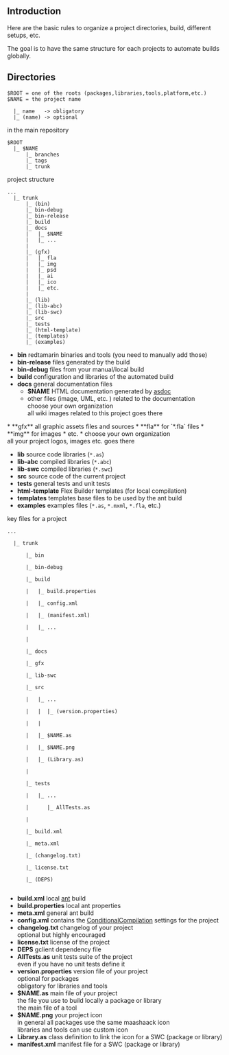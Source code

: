 ## Introduction ##

Here are the basic rules to organize a project  directories, build, different setups, etc.

The goal is to have the same structure for each projects to automate builds globally.

## Directories ##

```
$ROOT = one of the roots (packages,libraries,tools,platform,etc.)
$NAME = the project name

  |_ name   -> obligatory
  |_ (name) -> optional

```

in the main repository
```
$ROOT
  |_ $NAME
      |_ branches
      |_ tags
      |_ trunk
```

project structure
```
...
  |_ trunk
      |_ (bin)
      |_ bin-debug
      |_ bin-release
      |_ build
      |_ docs
      |   |_ $NAME
      |   |_ ...
      |     
      |_ (gfx)
      |   |_ fla
      |   |_ img
      |   |_ psd
      |   |_ ai
      |   |_ ico
      |   |_ etc.
      |
      |_ (lib)
      |_ (lib-abc)
      |_ (lib-swc)
      |_ src
      |_ tests
      |_ (html-template)
      |_ (templates)
      |_ (examples)

```

  * **bin** redtamarin binaries and tools (you need to manually add those)
  * **bin-release** files generated by the build
  * **bin-debug** files from your manual/local build
  * **build** configuration and libraries of the automated build
  * **docs** general documentation files
    * **$NAME** HTML documentation generated by [asdoc](asdoc.md)
    * other files (image, UML, etc. ) related to the documentation<br>choose your own organization<br>all wiki images related to this project goes there<br>
</li></ul>  * **gfx** all graphic assets files and sources
    * **fla** for `*.fla` files
    * **img** for images
    * etc.
    * choose your own organization<br>all your project logos, images etc. goes there<br>
</li></ul><ul><li><b>lib</b> source code libraries (<code>*.as</code>)<br>
</li><li><b>lib-abc</b> compiled libraries (<code>*.abc</code>)<br>
</li><li><b>lib-swc</b> compiled libraries (<code>*.swc</code>)<br>
</li><li><b>src</b> source code of the current project<br>
</li><li><b>tests</b> general tests and unit tests<br>
</li><li><b>html-template</b> Flex Builder templates (for local compilation)<br>
</li><li><b>templates</b> templates base files to be used by the ant build<br>
</li><li><b>examples</b> examples files (<code>*.as</code>, <code>*.mxml</code>, <code>*.fla</code>, etc.)</li></ul>

key files for a project<br>
<pre><code>...<br>
  |_ trunk<br>
      |_ bin<br>
      |_ bin-debug<br>
      |_ build<br>
      |   |_ build.properties<br>
      |   |_ config.xml<br>
      |   |_ (manifest.xml)<br>
      |   |_ ...<br>
      |<br>
      |_ docs<br>
      |_ gfx<br>
      |_ lib-swc<br>
      |_ src<br>
      |   |_ ...<br>
      |   |  |_ (version.properties)<br>
      |   |<br>
      |   |_ $NAME.as<br>
      |   |_ $NAME.png<br>
      |   |_ (Library.as)<br>
      |<br>
      |_ tests<br>
      |   |_ ...<br>
      |      |_ AllTests.as<br>
      |<br>
      |_ build.xml<br>
      |_ meta.xml<br>
      |_ (changelog.txt)<br>
      |_ license.txt<br>
      |_ (DEPS)<br>
</code></pre>

<ul><li><b>build.xml</b> local <a href='ant.md'>ant</a> build<br>
</li><li><b>build.properties</b> local ant properties<br>
</li><li><b>meta.xml</b> general ant build<br>
</li><li><b>config.xml</b> contains the <a href='ConditionalCompilation.md'>ConditionalCompilation</a> settings for the project<br>
</li><li><b>changelog.txt</b> changelog of your project<br>optional but highly encouraged<br>
</li><li><b>license.txt</b> license of the project<br>
</li><li><b>DEPS</b> gclient dependency file<br>
</li><li><b>AllTests.as</b> unit tests suite of the project<br>even if you have no unit tests define it<br>
</li><li><b>version.properties</b> version file of your project<br>optional for packages<br>obligatory for libraries and tools<br>
</li><li><b>$NAME.as</b> main file of your project<br>the file you use to build locally a package or library<br>the main file of a tool<br>
</li><li><b>$NAME.png</b> your project icon<br>in general all packages use the same maashaack icon<br>libraries and tools can use custom icon<br>
</li><li><b>Library.as</b> class definition to link the icon for a SWC (package or library)<br>
</li><li><b>manifest.xml</b> manifest file for a SWC (package or library)